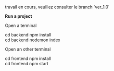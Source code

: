 travail en cours, veuillez consulter le branch 'ver_1.0'



<b>Run a project</b>

Open a terminal

cd backend npm install
<br>cd backend nodemon index

Open an other terminal

cd frontend npm install
<br>cd frontend npm start

